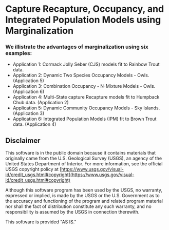 
# Capture Recapture, Occupancy, and Integrated Population Models using Marginalization

### We illistrate the advantages of marginalization using six examples:


- Application 1: Cormack Jolly Seber (CJS) models fit to Rainbow Trout data. 
- Application 2: Dynamic Two Species Occupancy Models - Owls. (Application 5)
- Application 3: Combination Occupancy - N-Mixture Models - Owls. (Application 6)
- Application 4: Multi-State capture Recapture models fit to Humpback Chub data. (Application 2)
- Application 5: Dynamic Community Occupancy Models - Sky Islands.(Application 3)
- Application 6: Integrated Population Models (IPM) fit to Brown Trout data. (Application 4)


## Disclaimer

This software is in the public domain because it contains materials that originally came from the U.S. Geological Survey  (USGS), an agency of the United States Department of Interior. For more information, see the official USGS copyright policy at [https://www.usgs.gov/visual-id/credit_usgs.html#copyright](https://www.usgs.gov/visual-id/credit_usgs.html#copyright)

Although this software program has been used by the USGS, no warranty, expressed or implied, is made by the USGS or the U.S. Government as to the accuracy and functioning of the program and related program material nor shall the fact of distribution constitute any such warranty, and no responsibility is assumed by the USGS in connection therewith.

This software is provided "AS IS."

